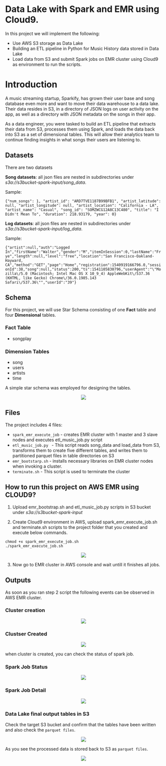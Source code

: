 # Data Lake with Spark and EMR using Cloud9.
In this project we will implement the following:
- Use AWS S3 storage as Data Lake
- Building an ETL pipeline in Python for Music History data stored in Data Lake
- Load data from S3 and submit Spark jobs on EMR cluster using Cloud9 as environment to run the scripts.

# Introduction
A music streaming startup, Sparkify, has grown their user base and song database even more and want to move their data warehouse to a data lake. Their data resides in S3, in a directory of JSON logs on user activity on the app, as well as a directory with JSON metadata on the songs in their app.

As a data engineer, you were tasked to build an ETL pipeline that extracts their data from S3, processes them using Spark, and loads the data back into S3 as a set of dimensional tables. This will allow their analytics team to continue finding insights in what songs their users are listening to.

## Datasets
There are two datasets

**Song datasets**: all json files are nested in subdirectories under *s3a://s3bucket-spark-input/song_data*. 

Sample:

`
{"num_songs": 1, "artist_id": "ARD7TVE1187B99BFB1", "artist_latitude": null, "artist_longitude": null, "artist_location": "California - LA", "artist_name": "Casual", "song_id": "SOMZWCG12A8C13C480", "title": "I Didn't Mean To", "duration": 218.93179, "year": 0}
`

**Log datasets**: all json files are nested in subdirectories under *s3a://s3bucket-spark-input/log_data*.

Sample:

`
{"artist":null,"auth":"Logged In","firstName":"Walter","gender":"M","itemInSession":0,"lastName":"Frye","length":null,"level":"free","location":"San Francisco-Oakland-Hayward, CA","method":"GET","page":"Home","registration":1540919166796.0,"sessionId":38,"song":null,"status":200,"ts":1541105830796,"userAgent":"\"Mozilla\/5.0 (Macintosh; Intel Mac OS X 10_9_4) AppleWebKit\/537.36 (KHTML, like Gecko) Chrome\/36.0.1985.143 Safari\/537.36\"","userId":"39"}
`
## Schema

For this project, we will use Star Schema consisting of one **Fact** table and four **Dimensional** tables.

### Fact Table

- songplay
### Dimension Tables

- song
- users
- artists
- time

A simple star schema was employed for designing the tables.

<p align="middle">
  <img src="images/table_design.png" />

## Files

The project includes 4 files:

- `spark_emr_execute_job` - creates EMR cluster with 1 master and 3 slave nodes and executes etl_music_job.py script
- `etl_music_job.py ` - This script reads song_data and load_data from S3, transforms them to create five different tables, and writes them to partitioned parquet files in table directories on S3
- `emr_bootstarp.sh` - installs necessary libraries on EMR cluster nodes when invoking a cluster.
- `terminate.sh` - This script is used to terminate the cluster

## How to run this project on AWS EMR using CLOUD9?

1. Upload emr_bootstrap.sh and etl_music_job.py scripts in S3 bucket under *s3a://s3bucket-spark-input*

2. Create Cloud9 environment in AWS, upload spark_emr_execute_job.sh and terminate.sh scripts to the project folder that you created and execute below commands.
  
```
chmod +x spark_emr_execute_job.sh
./spark_emr_execute_job.sh
```
  
<p align="middle">
  <img src="images/Cloud9_job.JPG" />

3. Now go to EMR cluster in AWS console  and wait untill it finishes all jobs.

## Outputs
  
As soon as you ran step 2 script the following events can be observed in AWS EMR cluster.
  
### Cluster creation 
<p align="middle">
  <img src="images/cluster_starting.JPG" />
  
### Clustser Created
<p align="middle">
  <img src="images/cluster_created.JPG" />
  
 when cluster is created, you can check the status of spark job.
 
 ### Spark Job Status
 <p align="middle">
  <img src="images/spark_job_completed.JPG" />
  
 ### Spark Job Detail
  <p align="middle">
  <img src="images/cluster_jobs_succeeded.JPG" />
  
 ### Data Lake final output tables in S3
 Check the target S3 bucket and confirm that the tables have been written and also check the `parquet files`.
  <p align="middle">
  <img src="images/datalake_output_tables.JPG" />
    
 As you see the processed data is stored back to S3 as `parquet files`.
   <p align="middle">
  <img src="images/output_tables_content.JPG" />

